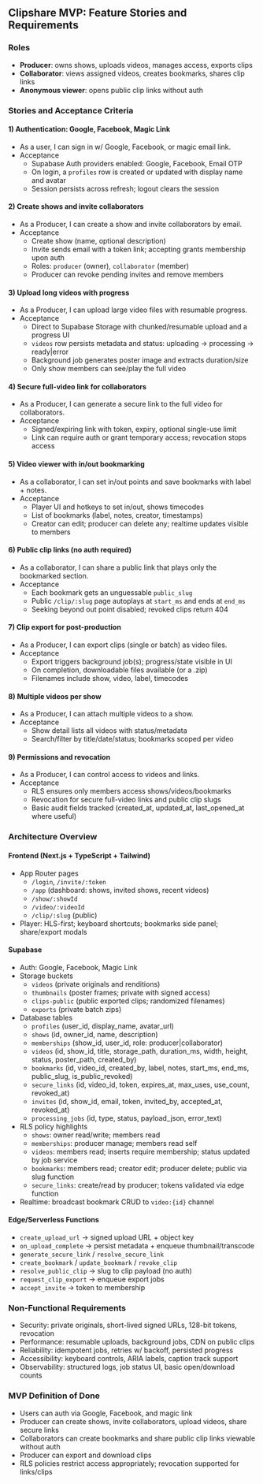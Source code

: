## Clipshare MVP: Feature Stories and Requirements

### Roles
- **Producer**: owns shows, uploads videos, manages access, exports clips
- **Collaborator**: views assigned videos, creates bookmarks, shares clip links
- **Anonymous viewer**: opens public clip links without auth

### Stories and Acceptance Criteria

#### 1) Authentication: Google, Facebook, Magic Link
- As a user, I can sign in w/ Google, Facebook, or magic email link.
- Acceptance
  - Supabase Auth providers enabled: Google, Facebook, Email OTP
  - On login, a `profiles` row is created or updated with display name and avatar
  - Session persists across refresh; logout clears the session

#### 2) Create shows and invite collaborators
- As a Producer, I can create a show and invite collaborators by email.
- Acceptance
  - Create show (name, optional description)
  - Invite sends email with a token link; accepting grants membership upon auth
  - Roles: `producer` (owner), `collaborator` (member)
  - Producer can revoke pending invites and remove members

#### 3) Upload long videos with progress
- As a Producer, I can upload large video files with resumable progress.
- Acceptance
  - Direct to Supabase Storage with chunked/resumable upload and a progress UI
  - `videos` row persists metadata and status: uploading → processing → ready|error
  - Background job generates poster image and extracts duration/size
  - Only show members can see/play the full video

#### 4) Secure full-video link for collaborators
- As a Producer, I can generate a secure link to the full video for collaborators.
- Acceptance
  - Signed/expiring link with token, expiry, optional single-use limit
  - Link can require auth or grant temporary access; revocation stops access

#### 5) Video viewer with in/out bookmarking
- As a collaborator, I can set in/out points and save bookmarks with label + notes.
- Acceptance
  - Player UI and hotkeys to set in/out, shows timecodes
  - List of bookmarks (label, notes, creator, timestamps)
  - Creator can edit; producer can delete any; realtime updates visible to members

#### 6) Public clip links (no auth required)
- As a collaborator, I can share a public link that plays only the bookmarked section.
- Acceptance
  - Each bookmark gets an unguessable `public_slug`
  - Public `/clip/:slug` page autoplays at `start_ms` and ends at `end_ms`
  - Seeking beyond out point disabled; revoked clips return 404

#### 7) Clip export for post-production
- As a Producer, I can export clips (single or batch) as video files.
- Acceptance
  - Export triggers background job(s); progress/state visible in UI
  - On completion, downloadable files available (or a .zip)
  - Filenames include show, video, label, timecodes

#### 8) Multiple videos per show
- As a Producer, I can attach multiple videos to a show.
- Acceptance
  - Show detail lists all videos with status/metadata
  - Search/filter by title/date/status; bookmarks scoped per video

#### 9) Permissions and revocation
- As a Producer, I can control access to videos and links.
- Acceptance
  - RLS ensures only members access shows/videos/bookmarks
  - Revocation for secure full-video links and public clip slugs
  - Basic audit fields tracked (created_at, updated_at, last_opened_at where useful)

### Architecture Overview

#### Frontend (Next.js + TypeScript + Tailwind)
- App Router pages
  - `/login`, `/invite/:token`
  - `/app` (dashboard: shows, invited shows, recent videos)
  - `/show/:showId`
  - `/video/:videoId`
  - `/clip/:slug` (public)
- Player: HLS-first; keyboard shortcuts; bookmarks side panel; share/export modals

#### Supabase
- Auth: Google, Facebook, Magic Link
- Storage buckets
  - `videos` (private originals and renditions)
  - `thumbnails` (poster frames; private with signed access)
  - `clips-public` (public exported clips; randomized filenames)
  - `exports` (private batch zips)
- Database tables
  - `profiles` (user_id, display_name, avatar_url)
  - `shows` (id, owner_id, name, description)
  - `memberships` (show_id, user_id, role: producer|collaborator)
  - `videos` (id, show_id, title, storage_path, duration_ms, width, height, status, poster_path, created_by)
  - `bookmarks` (id, video_id, created_by, label, notes, start_ms, end_ms, public_slug, is_public_revoked)
  - `secure_links` (id, video_id, token, expires_at, max_uses, use_count, revoked_at)
  - `invites` (id, show_id, email, token, invited_by, accepted_at, revoked_at)
  - `processing_jobs` (id, type, status, payload_json, error_text)
- RLS policy highlights
  - `shows`: owner read/write; members read
  - `memberships`: producer manage; members read self
  - `videos`: members read; inserts require membership; status updated by job service
  - `bookmarks`: members read; creator edit; producer delete; public via slug function
  - `secure_links`: create/read by producer; tokens validated via edge function
- Realtime: broadcast bookmark CRUD to `video:{id}` channel

#### Edge/Serverless Functions
- `create_upload_url` → signed upload URL + object key
- `on_upload_complete` → persist metadata + enqueue thumbnail/transcode
- `generate_secure_link` / `resolve_secure_link`
- `create_bookmark` / `update_bookmark` / `revoke_clip`
- `resolve_public_clip` → slug to clip payload (no auth)
- `request_clip_export` → enqueue export jobs
- `accept_invite` → token to membership

### Non-Functional Requirements
- Security: private originals, short-lived signed URLs, 128-bit tokens, revocation
- Performance: resumable uploads, background jobs, CDN on public clips
- Reliability: idempotent jobs, retries w/ backoff, persisted progress
- Accessibility: keyboard controls, ARIA labels, caption track support
- Observability: structured logs, job status UI, basic open/download counts

### MVP Definition of Done
- Users can auth via Google, Facebook, and magic link
- Producer can create shows, invite collaborators, upload videos, share secure links
- Collaborators can create bookmarks and share public clip links viewable without auth
- Producer can export and download clips
- RLS policies restrict access appropriately; revocation supported for links/clips



